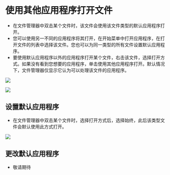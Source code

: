 # 使用其他应用程序打开文件

- 在文件管理器中双击某个文件时，该文件会使用该文件类型的默认应用程序打开。
- 您可以使用另一不同的应用程序将其打开，在开始菜单中打开应用程序，在打开文件的列表中选择该文件。您也可以为同一类型的所有文件设置默认应用程序。
- 要使用默认应用程序以外的应用程序打开某个文件，右击该文件，选择打开方式。如果没有看到您想要的应用程序，单击使用其他应用程序打开。默认情况下，文件管理器仅显示它认为可以处理该文件的应用程序。

![](https://github.com/openthos/desktop-analysis/blob/master/imageView/openbyother.png)

![](https://github.com/openthos/desktop-analysis/blob/master/imageView/openby.png)

## 设置默认应用程序

- 在文件管理器中双击某个文件时，选择打开方式后，选择始终，此后该类型文件会默认使用此方式打开。

![](https://github.com/openthos/desktop-analysis/blob/master/imageView/openalways.png)

## 更改默认应用程序

- 敬请期待
